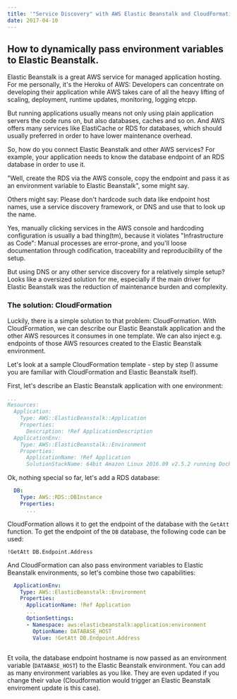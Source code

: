 ```yaml
---
title: '"Service Discovery" with AWS Elastic Beanstalk and CloudFormation'
date: 2017-04-10
---
```

## How to dynamically pass environment variables to Elastic Beanstalk.

Elastic Beanstalk is a great AWS service for managed application hosting. For me personally, it's the Heroku of AWS: Developers can concentrate on developing their application while AWS takes care of all the heavy lifting of scaling, deployment, runtime updates, monitoring, logging etcpp.
  
But running applications usually means not only using plain application servers the code runs on, but also databases, caches and so on. And AWS offers many services like ElastiCache or RDS for databases, which should usually preferred in order to have lower maintenance overhead.

So, how do you connect Elastic Beanstalk and other AWS services? For example, your application needs to know the database endpoint of an RDS database in order to use it.

"Well, create the RDS via the AWS console, copy the endpoint and pass it as an environment variable to Elastic Beanstalk", some might say.

Others might say: Please don't hardcode such data like endpoint host names, use a service discovery framework, or DNS and use that to look up the name.

Yes, manually clicking services in the AWS console and hardcoding configuration is usually a bad thing(tm), because it violates "Infrastructure as Code": Manual processes are error-prone, and you'll loose documentation through codification, traceability and reproducibility of the setup. 

But using DNS or any other service discovery for a relatively simple setup? Looks like a oversized solution for me, especially if the main driver for Elastic Beanstalk was the reduction of maintenance burden and complexity.

### The solution: CloudFormation

Luckily, there is a simple solution to that problem: CloudFormation. With CloudFormation, we can describe our Elastic Beanstalk application and the other AWS resources it consumes in one template. We can also inject e.g. endpoints of those AWS resources created to the Elastic Beanstalk environment.
 
Let's look at a sample CloudFormation template - step by step (I assume you are familiar with CloudFormation and Elastic Beanstalk itself).
 
 First, let's describe an Elastic Beanstalk application with one environment:
 
```yaml
...
Resources:
  Application:
    Type: AWS::ElasticBeanstalk::Application
    Properties:
      Description: !Ref ApplicationDescription
  ApplicationEnv:
    Type: AWS::ElasticBeanstalk::Environment
    Properties:
      ApplicationName: !Ref Application
      SolutionStackName: 64bit Amazon Linux 2016.09 v2.5.2 running Docker 1.12.6
```

Ok, nothing special so far, let's add a RDS database:

```yaml
  DB:
    Type: AWS::RDS::DBInstance
    Properties:
      ...
```

CloudFormation allows it to get the endpoint of the database with the `GetAtt` function. To get the endpoint of the `DB` database, the following code can be used:

```
!GetAtt DB.Endpoint.Address
```
And CloudFormation can also pass environment variables to Elastic Beanstalk environments, so let's combine those two capabilities:
```yaml
  ApplicationEnv:
    Type: AWS::ElasticBeanstalk::Environment
    Properties:
      ApplicationName: !Ref Application
      ...
      OptionSettings:
      - Namespace: aws:elasticbeanstalk:application:environment
        OptionName: DATABASE_HOST
        Value: !GetAtt DB.Endpoint.Address
      
```

Et voila, the database endpoint hostname is now passed as an environment variable (`DATABASE_HOST`) to the Elastic Beanstalk environment.
You can add as many environment variables as you like. They are even updated if you change their value (Cloudformation would trigger an Elastic Beanstalk enviroment update is this case).
